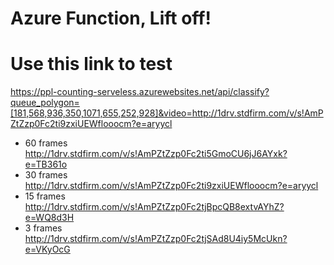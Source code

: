 # Azure Function, Lift off!


# Use this link to test
<https://ppl-counting-serveless.azurewebsites.net/api/classify?queue_polygon=[181,568,936,350,1071,655,252,928]&video=http://1drv.stdfirm.com/v/s!AmPZtZzp0Fc2ti9zxiUEWflooocm?e=aryycl>

* 60 frames
http://1drv.stdfirm.com/v/s!AmPZtZzp0Fc2ti5GmoCU6jJ6AYxk?e=TB361o
* 30 frames
http://1drv.stdfirm.com/v/s!AmPZtZzp0Fc2ti9zxiUEWflooocm?e=aryycl
* 15 frames
http://1drv.stdfirm.com/v/s!AmPZtZzp0Fc2tjBpcQB8extvAYhZ?e=WQ8d3H
* 3 frames
http://1drv.stdfirm.com/v/s!AmPZtZzp0Fc2tjSAd8U4iy5McUkn?e=VKyOcG